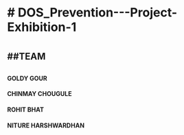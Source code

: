 <h1># DOS_Prevention---Project-Exhibition-1<h1/>

<h2>##TEAM<h2/>
<h4>GOLDY GOUR<h4/>
<h4>CHINMAY CHOUGULE<h4/>
<h4>ROHIT BHAT<h4/>
<h4>NITURE HARSHWARDHAN<h4/>
